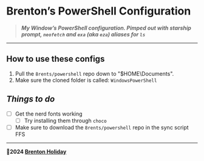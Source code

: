 # Brenton’s PowerShell Configuration

> ***My Window’s PowerShell configuration. Pimped out with starship prompt, `neofetch` and `exa` (aka `eza`) aliases for `ls`***

---

## How to use these configs

1. Pull the `8rents/powershell` repo down to "$HOME\Documents". 
2. Make sure the cloned folder is called: `WindowsPowerShell`

## *Things to do*

- [ ] Get the nerd fonts working
  - [ ] Try installing them through `choco`
- [ ] Make sure to download the `8rents/powershell` repo in the sync script FFS

---

**🤍2024 [Brenton Holiday](https://brenton.holiday)**
